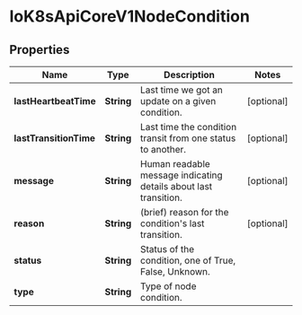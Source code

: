 
# IoK8sApiCoreV1NodeCondition

## Properties
Name | Type | Description | Notes
------------ | ------------- | ------------- | -------------
**lastHeartbeatTime** | **String** | Last time we got an update on a given condition. |  [optional]
**lastTransitionTime** | **String** | Last time the condition transit from one status to another. |  [optional]
**message** | **String** | Human readable message indicating details about last transition. |  [optional]
**reason** | **String** | (brief) reason for the condition&#39;s last transition. |  [optional]
**status** | **String** | Status of the condition, one of True, False, Unknown. | 
**type** | **String** | Type of node condition. | 



